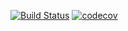 [![Build Status](https://app.travis-ci.com/a-badin/tag_parser.svg?branch=main)](https://app.travis-ci.com/a-badin/tag_parser)
[![codecov](https://codecov.io/gh/a-badin/tag_parser/branch/main/graph/badge.svg?token=T9VOSSH77Y)](https://codecov.io/gh/a-badin/tag_parser)
